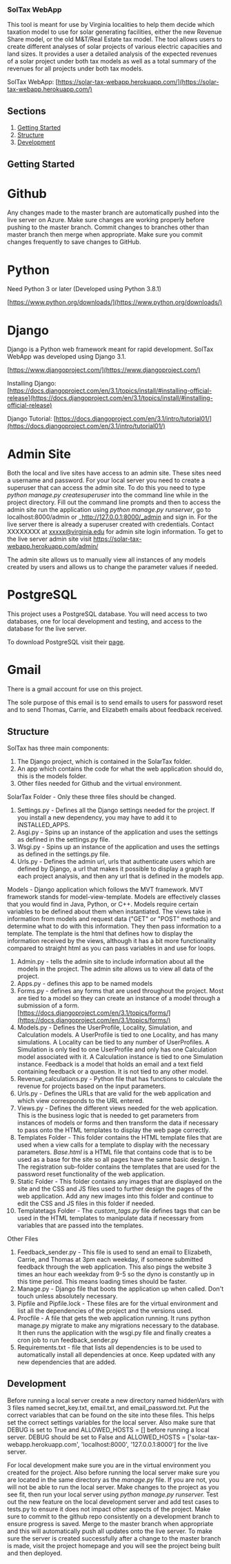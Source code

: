 ### SolTax WebApp
This tool is meant for use by Virginia localities to help them decide which taxation model to use for solar generating facilities, either the new Revenue Share model, or the old M&T/Real Estate tax model. The tool allows users to create different analyses of solar projects of various electric capacities and land sizes. It provides a user a detailed analysis of the expected revenues of a solar project under both tax models as well as a total summary of the revenues for all projects under both tax models. 

SolTax WebApp: [https://solar-tax-webapp.herokuapp.com/](https://solar-tax-webapp.herokuapp.com/)

## Sections
1. [Getting Started](#getting-started)
2. [Structure](#structure)
3. [Development](#development)

## Getting Started
# Github
Any changes made to the master branch are automatically pushed into the live server on Azure. Make sure changes are working properly before pushing to the master branch. Commit changes to branches other than master branch then merge when appropriate. Make sure you commit changes frequently to save changes to GitHub.

# Python
Need Python 3 or later (Developed using Python 3.8.1)

[https://www.python.org/downloads/](https://www.python.org/downloads/)

# Django
Django is a Python web framework meant for rapid development. SolTax WebApp was developed using Django 3.1.

[https://www.djangoproject.com/](https://www.djangoproject.com/)

Installing Django: [https://docs.djangoproject.com/en/3.1/topics/install/#installing-official-release](https://docs.djangoproject.com/en/3.1/topics/install/#installing-official-release)

Django Tutorial: [https://docs.djangoproject.com/en/3.1/intro/tutorial01/](https://docs.djangoproject.com/en/3.1/intro/tutorial01/)

# Admin Site
Both the local and live sites have access to an admin site. These sites need a username and password. For your local server you need to create a superuser that can access the admin site. To do this you need to type _python manage.py createsuperuser_ into the command line while in the project directory. Fill out the command line prompts and then to access the admin site run the application using _python manage.py runserver_, go to localhost:8000/admin or _http://127.0.0.1:8000/_admin and sign in. For the live server there is already a superuser created with credentials. Contact XXXXXXXX at [xxxxx@virginia.edu](mailto:xxxxx@virginia.edu) for admin site login information. To get to the live server admin site visit https://solar-tax-webapp.herokuapp.com/admin/ 

The admin site allows us to manually view all instances of any models created by users and allows us to change the parameter values if needed.

# PostgreSQL
This project uses a PostgreSQL database. You will need access to two databases, one for local development and testing, and access to the database for the live server.

To download PostgreSQL visit their [page](https://www.postgresql.org/download/).

# Gmail
There is a gmail account for use on this project. 

The sole purpose of this email is to send emails to users for password reset and to send Thomas, Carrie, and Elizabeth emails about feedback received.

## Structure
SolTax has three main components:

1. The Django project, which is contained in the SolarTax folder.
2. An app which contains the code for what the web application should do, this is the models folder.
3. Other files needed for Github and the virtual environment.

SolarTax Folder - Only these three files should be changed.
  1. Settings.py - Defines all the Django settings needed for the project. If you install a new dependency, you may have to add it to INSTALLED\_APPS.
  2. Asgi.py - Spins up an instance of the application and uses the settings as defined in the settings.py file.
  3. Wsgi.py - Spins up an instance of the application and uses the settings as defined in the settings.py file. 
  4. Urls.py - Defines the admin url, urls that authenticate users which are defined by Django, a url that makes it possible to display a graph for each project analysis, and then any url that is defined in the models app.

Models - Django application which follows the MVT framework. MVT framework stands for model-view-template. Models are effectively classes that you would find in Java, Python, or C++. Models require certain variables to be defined about them when instantiated. The views take in information from models and request data (&quot;GET&quot; or &quot;POST&quot; methods) and determine what to do with this information. They then pass information to a template. The template is the html that defines how to display the information received by the views, although it has a bit more functionality compared to straight html as you can pass variables in and use for loops.
  1. Admin.py - tells the admin site to include information about all the models in the project. The admin site allows us to view all data of the project.
  2. Apps.py - defines this app to be named models
  3. Forms.py - defines any forms that are used throughout the project. Most are tied to a model so they can create an instance of a model through a submission of a form. [https://docs.djangoproject.com/en/3.1/topics/forms/](https://docs.djangoproject.com/en/3.1/topics/forms/)
  4. Models.py - Defines the UserProfile, Locality, Simulation, and Calculation models. A UserProfile is tied to one Locality, and has many simulations. A Locality can be tied to any number of UserProfiles. A Simulation is only tied to one UserProfile and only has one Calculation model associated with it. A Calculation instance is tied to one Simulation instance. Feedback is a model that holds an email and a text field containing feedback or a question. It is not tied to any other model.
  5. Revenue\_calculations.py - Python file that has functions to calculate the revenue for projects based on the input parameters.
  6. Urls.py - Defines the URLs that are valid for the web application and which view corresponds to the URL entered.
  7. Views.py - Defines the different views needed for the web application. This is the business logic that is needed to get parameters from instances of models or forms and then transform the data if necessary to pass onto the HTML templates to display the web page correctly.
  8. Templates Folder - This folder contains the HTML template files that are used when a view calls for a template to display with the necessary parameters. _Base.html_ is a HTML file that contains code that is to be used as a base for the site so all pages have the same basic design.
    1. The registration sub-folder contains the templates that are used for the password reset functionality of the web application.
  9. Static Folder - This folder contains any images that are displayed on the site and the CSS and JS files used to further design the pages of the web application. Add any new images into this folder and continue to edit the CSS and JS files in this folder if needed.
  10. Templatetags Folder - The _custom\_tags.py_ file defines tags that can be used in the HTML templates to manipulate data if necessary from variables that are passed into the templates.

Other Files
  1. Feedback\_sender.py - This file is used to send an email to Elizabeth, Carrie, and Thomas at 3pm each weekday, if someone submitted feedback through the web application. This also pings the website 3 times an hour each weekday from 9-5 so the dyno is constantly up in this time period. This means loading times should be faster.
  2. Manage.py - Django file that boots the application up when called. Don&#39;t touch unless absolutely necessary.
  3. Pipfile and Pipfile.lock - These files are for the virtual environment and list all the dependencies of the project and the versions used.
  4. Procfile - A  file that gets the web application running. It runs python manage.py migrate to make any migrations necessary to the database. It then runs the application with the wsgi.py file and finally creates a cron job to run feedback\_sender.py
  5. Requirements.txt - file that lists all dependencies is to be used to automatically install all dependencies at once. Keep updated with any new dependencies that are added.

## Development
Before running a local server create a new directory named hiddenVars with 3 files named secret_key.txt, email.txt, and email_password.txt. Put the correct variables that can be found on the site into these files. This helps set the correct settings variables for the local server. Also make sure that DEBUG is set to True and ALLOWED_HOSTS = [] before running a local server. DEBUG should be set to False and ALLOWED_HOSTS = ['solar-tax-webapp.herokuapp.com', 'localhost:8000', '127.0.0.1:8000'] for the live server.

For local development make sure you are in the virtual environment you created for the project. Also before running the local server make sure you are located in the same directory as the _manage.py_ file. If you are not, you will not be able to run the local server. Make changes to the project as you see fit, then run your local server using _python manage.py runserver._ Test out the new feature on the local development server and add test cases to tests.py to ensure it does not impact other aspects of the project. Make sure to commit to the github repo consistently on a development branch to ensure progress is saved. Merge to the master branch when appropriate and this will automatically push all updates onto the live server. To make sure the server is created successfully after a change to the master branch is made, visit the project homepage and you will see the project being built and then deployed.

